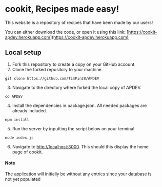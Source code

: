 # cookit, Recipes made easy!

This website is a repository of recipes that have been made by our users!

You can either download the code, or open it using this link: [https://cookit-apdev.herokuapp.com](https://cookit-apdev.herokuapp.com)

## Local setup
1. Fork this repository to create a copy on your GitHub account.
2. Clone the forked repository to your machine.
  ```shell
  git clone https://github.com/TimPin28/APDEV
  ```
3. Navigate to the directory where forked the local copy of APDEV.
  ```shell
  cd APDEV
  ```
4. Install the dependencies in package.json. All needed packages are already included.
  ```shell
  npm install
  ```
5. Run the server by inputting the script below on your terminal:
  ```shell
  node index.js
  ```
6. Navigate to [http://localhost:3000](http://localhost:3000). This should this display the home page of cookit.

#### Note
The application will initially be without any entries since your database is not yet populated
